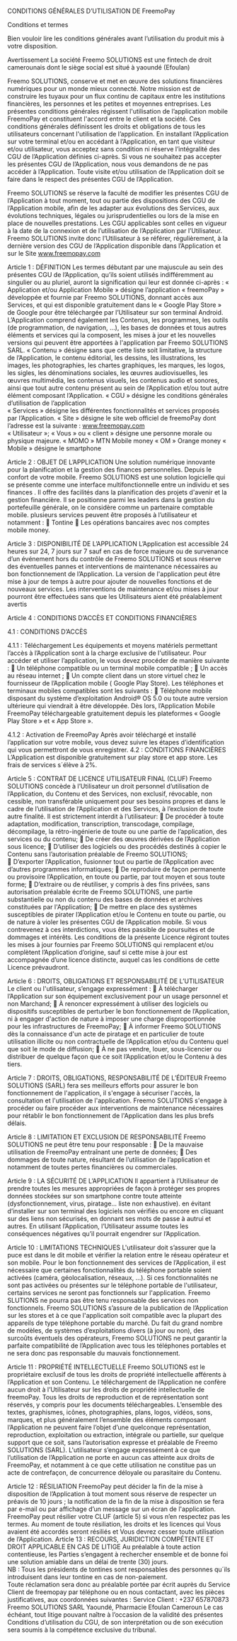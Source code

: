 CONDITIONS GÉNÉRALES D’UTILISATION DE FreemoPay

Conditions et termes 

Bien vouloir lire les conditions générales avant l’utilisation du produit mis à votre disposition. 

Avertissement 
La société Freemo SOLUTIONS est une fintech de droit camerounais dont le siège social est situé à 
yaoundé (Efoulan) 

Freemo SOLUTIONS, conserve et met en œuvre des solutions financières numériques pour un monde 
mieux connecté. Notre mission est de construire les tuyaux pour un flux continu de capitaux entre les 
institutions financières, les personnes et les petites et moyennes entreprises. 
Les présentes conditions générales régissent l'utilisation de l’application mobile FreemoPay et constituent 
l'accord entre le client et la société. Ces conditions générales définissent les droits et obligations de tous les 
utilisateurs concernant l'utilisation de l’application. 
En installant l’Application sur votre terminal et/ou en accédant à l’Application, en tant que visiteur et/ou 
utilisateur, vous acceptez sans condition ni réserve l’intégralité des CGU de l’Application définies ci-après. 
Si vous ne souhaitez pas accepter les présentes CGU de l’Application, nous vous demandons de ne pas 
accéder à l’Application. 
Toute visite et/ou utilisation de l’Application doit se faire dans le respect des présentes CGU de 
l’Application. 

Freemo SOLUTIONS se réserve la faculté de modifier les présentes CGU de l’Application à tout moment, 
tout ou partie des dispositions des CGU de l’Application mobile, afin de les adapter aux évolutions des 
Services, aux évolutions techniques, légales ou jurisprudentielles ou lors de la mise en place de nouvelles 
prestations. Les CGU applicables sont celles en vigueur à la date de la connexion et de l’utilisation de 
l’Application par l’Utilisateur. 
Freemo SOLUTIONS invite donc l’Utilisateur à se référer, régulièrement, à la dernière version des CGU de 
l’Application disponible dans l’Application et sur le Site www.freemopay.com  


Article 1 : DÉFINITION 
Les termes débutant par une majuscule au sein des présentes CGU de l’Application, qu’ils soient utilisés 
indifféremment au singulier ou au pluriel, auront la signification qui leur est donnée ci-après : 
« Application et/ou Application Mobile » désigne l’application « freemoPay » développée et fournie par 
Freemo SOLUTIONS, donnant accès aux Services, et qui est disponible gratuitement dans le « Google Play 
Store » de Google pour être téléchargée par l’Utilisateur sur son terminal Android. L’Application comprend 
également les Contenus, les programmes, les outils (de programmation, de navigation, …), les bases de 
données et tous autres éléments et services qui la composent, les mises à jour et les nouvelles versions qui 
peuvent être apportées à l'application par Freemo SOLUTIONS SARL. 
« Contenu » désigne sans que cette liste soit limitative, la structure de l’Application, le contenu éditorial, 
les dessins, les illustrations, les images, les photographies, les chartes graphiques, les marques, les logos, 
les sigles, les dénominations sociales, les œuvres audiovisuelles, les œuvres multimédia, les contenus 
visuels, les contenus audio et sonores, ainsi que tout autre contenu présent au sein de l’Application et/ou 
tout autre élément composant l’Application. 
« CGU » désigne les conditions générales d’utilisation de l’application  
« Services » désigne les différentes fonctionnalités et services proposés par l’Application. 
« Site » désigne le site web officiel de freemoPay dont l’adresse est la suivante : www.freemopay.com  
« Utilisateur »; « Vous » ou « client » désigne une personne morale ou physique majeure. 
« MOMO » MTN Mobile money 
« OM » Orange money 
« Mobile » désigne le smartphone 


Article 2 : OBJET DE L’APPLICATION 
Une solution numérique innovante pour la planification et la gestion des finances personnelles. Depuis le 
confort de votre mobile. 
Freemo SOLUTIONS est une solution logicielle qui se présente comme une interface multifonctionnelle 
entre un individu et ses finances . Il offre des facilités dans la planification des projets d'avenir et la gestion 
financière. Il se positionne parmi les leaders dans la gestion du portefeuille générale, on le considère 
comme un partenaire comptable mobile. 
plusieurs services peuvent être proposés à l’utilisateur et notamment : 
 Tontine 
 Les opérations bancaires avec nos comptes mobile money. 


Article 3 : DISPONIBILITÉ DE L’APPLICATION 
L’Application est accessible 24 heures sur 24, 7 jours sur 7 sauf en cas de force majeure ou de survenance 
d’un événement hors du contrôle de Freemo SOLUTIONS et sous réserve des éventuelles pannes et 
interventions de maintenance nécessaires au bon fonctionnement de l’Application. 
La version de l'application peut être mise à jour de temps à autre pour ajouter de nouvelles fonctions et de 
nouveaux services. 
Les interventions de maintenance et/ou mises à jour pourront être effectuées sans que les Utilisateurs aient 
été préalablement avertis 


Article 4 : CONDITIONS D’ACCÈS ET CONDITIONS 
FINANCIÈRES 

4.1 : CONDITIONS D’ACCÈS 

4.1.1 : Téléchargement 
Les équipements et moyens matériels permettant l’accès à l’Application sont à la charge exclusive de 
l'utilisateur. 
Pour accéder et utiliser l’application, le vous devez procéder de manière suivante : 
 Un téléphone compatible ou un terminal mobile compatible ; 
 Un accès au réseau internet ; 
 Un compte client dans un store virtuel chez le fournisseur de l’Application mobile ( Google Play 
Store). 
Les téléphones et terminaux mobiles compatibles sont les suivants : 
 Téléphone mobile disposant du système d’exploitation Android® OS 5.0 ou toute autre version 
ultérieure qui viendrait à être développée. 
Dès lors, l’Application Mobile FreemoPay téléchargeable gratuitement depuis les plateformes « Google 
Play Store » et « App Store ». 


4.1.2 : Activation de FreemoPay 
Après avoir téléchargé et installé l’application sur votre mobile, vous devez suivre les étapes 
d’identification qui vous permettront de vous enregistrer. 
4.2 : CONDITIONS FINANCIÈRES 
L’Application est disponible gratuitement sur play store et app store. Les frais de services s´élève à 2%. 


Article 5 : CONTRAT DE LICENCE UTILISATEUR FINAL 
(CLUF) 
Freemo SOLUTIONS concède à l’Utilisateur un droit personnel d’utilisation de l’Application, du Contenu 
et des Services, non exclusif, révocable, non cessible, non transférable uniquement pour ses besoins propres 
et dans le cadre de l’utilisation de l’Application et des Services, à l’exclusion de toute autre finalité. 
Il est strictement interdit à l’utilisateur: 
 De procéder à toute adaptation, modification, transcription, transcodage, compilage, décompilage, 
la rétro-ingénierie de toute ou une partie de l’application, des services ou du contenu; 
 De créer des œuvres dérivées de l’Application sous licence; 
 D’utiliser des logiciels ou des procédés destinés à copier le Contenu sans l’autorisation préalable 
de Freemo SOLUTIONS;  
 D’exporter l’Application, fusionner tout ou partie de l’Application avec d’autres programmes 
informatiques; 
 De reproduire de façon permanente ou provisoire l’Application, en toute ou partie, par tout moyen 
et sous toute forme; 
 D’extraire ou de réutiliser, y compris à des fins privées, sans autorisation préalable écrite de 
Freemo SOLUTIONS, une partie substantielle ou non du contenu des bases de données et archives 
constituées par l'Application; 
 De mettre en place des systèmes susceptibles de pirater l’Application et/ou le Contenu en toute ou 
partie, ou de nature à violer les présentes CGU de l’Application mobile. 
Si vous contrevenez à ces interdictions, vous êtes passible de poursuites et de dommages et intérêts. Les 
conditions de la présente Licence régiront toutes les mises à jour fournies par Freemo SOLUTIONS qui 
remplacent et/ou complètent l’Application d’origine, sauf si cette mise à jour est accompagnée d’une 
licence distincte, auquel cas les conditions de cette Licence prévaudront. 


Article 6 : DROITS, OBLIGATIONS ET RESPONSABILITÉ DE 
L’UTILISATEUR 
Le client ou l'utilisateur, s’engage expressément : 
 À télécharger l’Application sur son équipement exclusivement pour un usage personnel et non 
Marchand; 
 À renoncer expressément à utiliser des logiciels ou dispositifs susceptibles de perturber le bon 
fonctionnement de l’Application, ni à engager d'action de nature à imposer une charge 
disproportionnée pour les infrastructures de FreemoPay; 
 À informer Freemo SOLUTIONS dès la connaissance d'un acte de piratage et en particulier de 
toute utilisation illicite ou non contractuelle de l’Application et/ou du Contenu quel que soit le 
mode de diffusion; 
 À ne pas vendre, louer, sous-licencier ou distribuer de quelque façon que ce soit l’Application 
et/ou le Contenu à des tiers. 


Article 7 : DROITS, OBLIGATIONS, RESPONSABILITÉ DE 
L’ÉDITEUR 
Freemo SOLUTIONS (SARL) fera ses meilleurs efforts pour assurer le bon fonctionnement de 
l'application, il s'engage à sécuriser l'accès, la consultation et l'utilisation de l'application. 
Freemo SOLUTIONS s'engage à procéder ou faire procéder aux interventions de maintenance nécessaires 
pour rétablir le bon fonctionnement de l'Application dans les plus brefs délais. 


Article 8 : LIMITATION ET EXCLUSION DE 
RESPONSABILITÉ 
Freemo SOLUTIONS ne peut être tenu pour responsable : 
 De la mauvaise utilisation de FreemoPay entraînant une perte de données; 
 Des dommages de toute nature, résultant de l’utilisation de l’application et notamment de toutes 
pertes financières ou commerciales. 


Article 9 : LA SÉCURITÉ DE L’APPLICATION 
Il appartient à l’Utilisateur de prendre toutes les mesures appropriées de façon à protéger ses propres 
données stockées sur son smartphone contre toute atteinte (dysfonctionnement, virus, piratage… liste non 
exhaustive). en évitant d’installer sur son terminal des logiciels non vérifiés ou encore en cliquant sur des 
liens non sécurisés, en donnant ses mots de passe à autrui et autres. 
En utilisant l’Application, l’Utilisateur assume toutes les conséquences négatives qu’il pourrait engendrer 
sur l’Application. 


Article 10 : LIMITATIONS TECHNIQUES 
L'utilisateur doit s’assurer que la puce est dans le dit mobile et vérifier la relation entre le réseau opérateur 
et son mobile. 
Pour le bon fonctionnement des services de l’Application, il est nécessaire que certaines fonctionnalités du 
téléphone portable soient activées (caméra, géolocalisation, réseaux, …). Si ces fonctionnalités ne sont pas 
activées ou présentes sur le téléphone portable de l'utilisateur, certains services ne seront pas fonctionnels 
sur l'application. Freemo SLUTIONS ne pourra pas être tenu responsable des services non fonctionnels. 
Freemo SOLUTIONS s’assure de la publication de l’Application sur les stores et à ce que l'application soit 
compatible avec la plupart des appareils de type téléphone portable du marché. Du fait du grand nombre de 
modèles, de systèmes d’exploitations divers (à jour ou non), des surcoûts éventuels des opérateurs, Freemo 
SOLUTIONS ne peut garantir la parfaite compatibilité de l’Application avec tous les téléphones portables 
et ne sera donc pas responsable du mauvais fonctionnement. 


Article 11 : PROPRIÉTÉ INTELLECTUELLE 
Freemo SOLUTIONS est le propriétaire exclusif de tous les droits de propriété intellectuelle afférents à 
l’Application et son Contenu. Le téléchargement de l’Application ne confère aucun droit à l’Utilisateur sur 
les droits de propriété intellectuelle de freemoPay. 
Tous les droits de reproduction et de représentation sont réservés, y compris pour les documents 
téléchargeables. L’ensemble des textes, graphismes, icônes, photographies, plans, logos, vidéos, sons, 
marques, et plus généralement l’ensemble des éléments composant l’Application ne peuvent faire l’objet 
d’une quelconque représentation, reproduction, exploitation ou extraction, intégrale ou partielle, sur 
quelque support que ce soit, sans l’autorisation expresse et préalable de Freemo SOLUTIONS (SARL). 
L'utilisateur s’engage expressément à ce que l’utilisation de l’Application ne porte en aucun cas atteinte aux 
droits de FreemoPay, et notamment à ce que cette utilisation ne constitue pas un acte de contrefaçon, de 
concurrence déloyale ou parasitaire du Contenu. 


Article 12 : RÉSILIATION 
FreemoPay peut décider la fin de la mise à disposition de l’Application à tout moment sous réserve de 
respecter un préavis de 10 jours ; la notification de la fin de la mise à disposition se fera par e-mail ou par 
affichage d’un message sur un écran de l'application. 
FreemoPay peut résilier votre CLUF (article 5) si vous n’en respectez pas les termes. 
Au moment de toute résiliation, les droits et les licences qui Vous avaient été accordés seront résiliés et 
Vous devrez cesser toute utilisation de l’Application. 
Article 13 : RECOURS, JURIDICTION COMPÉTENTE ET 
DROIT APPLICABLE EN CAS DE LITIGE 
Au préalable à toute action contentieuse, les Parties s’engagent à rechercher ensemble et de bonne foi une 
solution amiable dans un délai de trente (30) jours.  
NB : Tous les présidents de tontines sont responsables des personnes qu´ils introduisent dans leur tontine 
en cas de non-paiement.  
Toute réclamation sera donc au préalable portée par écrit auprès du Service Client de freemopay par 
téléphone ou en nous contactant, avec les pièces justificatives, aux coordonnées suivantes : 
Service Client : +237 657870873 
Freemo SOLUTIONS SARL 
Yaoundé, Pharmacie Efoulan 
Cameroun 
Le cas échéant, tout litige pouvant naître à l’occasion de la validité des présentes Conditions d’utilisation 
du CGU, de son interprétation ou de son exécution sera soumis à la compétence exclusive du tribunal. 
